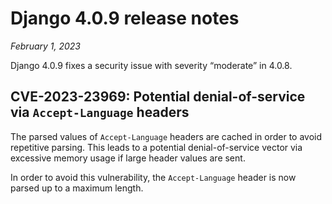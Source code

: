 # Django 4.0.9 release notes

*February 1, 2023*

Django 4.0.9 fixes a security issue with severity “moderate” in 4.0.8.

## CVE-2023-23969: Potential denial-of-service via `Accept-Language` headers

The parsed values of `Accept-Language` headers are cached in order to avoid
repetitive parsing. This leads to a potential denial-of-service vector via
excessive memory usage if large header values are sent.

In order to avoid this vulnerability, the `Accept-Language` header is now
parsed up to a maximum length.
